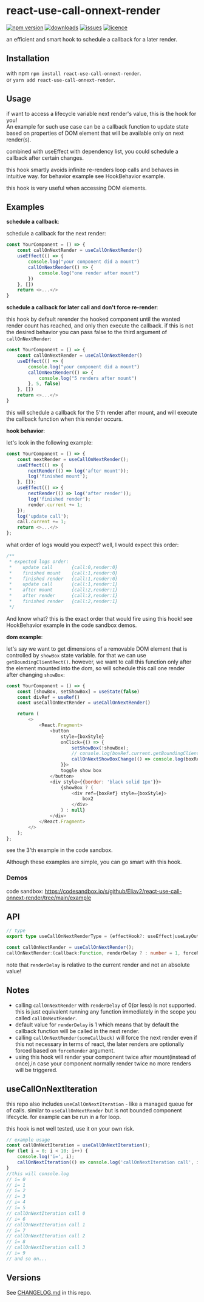 # react-use-call-onnext-render

[![npm version](https://badge.fury.io/js/react-use-call-onnext-render.svg)](https://github.com/Eliav2/react-use-call-onnext-render)
[![downloads](https://img.shields.io/npm/dw/react-use-call-onnext-render)](https://www.npmjs.com/package/react-use-call-onnext-render)
[![issues](https://img.shields.io/github/issues/Eliav2/react-use-call-onnext-render)](https://github.com/Eliav2/react-use-call-onnext-render/issues)
[![licence](https://img.shields.io/npm/l/react-use-call-onnext-render)](https://github.com/Eliav2/react-use-call-onnext-render/blob/master/LICENSE)

an efficient and smart hook to schedule a callback for a later render.

## Installation

with npm `npm install react-use-call-onnext-render`.  
or `yarn add react-use-call-onnext-render`.

## Usage

if want to access a lifecycle variable next render's value, this is the hook for you!  
An example for such use case can be a callback function to update state based on properties of DOM element that will be
available only on next render(s).

combined with useEffect with dependency list, you could schedule a callback after certain changes.

this hook smartly avoids infinite re-renders loop calls and behaves in intuitive way. for behavior example see
HookBehavior example.

this hook is very useful when accessing DOM elements.

## Examples

**schedule a callback**:

schedule a callback for the next render:

```js
const YourComponent = () => {
    const callOnNextRender = useCallOnNextRender()
    useEffect(() => {
        console.log("your component did a mount")
        callOnNextRender(() => {
            console.log("one render after mount")
        })
    }, [])
    return <>...</>
}
```

**schedule a callback for later call and don't force re-render**:

this hook by default rerender the hooked component until the wanted render count has reached, and only then execute the
callback. if this is not the desired behavior you can pass false to the third argument of `callOnNextRender`:

```js
const YourComponent = () => {
    const callOnNextRender = useCallOnNextRender()
    useEffect(() => {
        console.log("your component did a mount")
        callOnNextRender(() => {
            console.log("5 renders after mount")
        }, 5, false)
    }, [])
    return <>...</>
}
```

this will schedule a callback for the 5'th render after mount, and will execute the callback function when this render
occurs.

**hook behavior**:

let's look in the following example:

```js
const YourComponent = () => {
    const nextRender = useCallOnNextRender();
    useEffect(() => {
        nextRender(() => log('after mount'));
        log('finished mount');
    }, []);
    useEffect(() => {
        nextRender(() => log('after render'));
        log('finished render');
        render.current += 1;
    });
    log('update call');
    call.current += 1;
    return <>...</>
};
```

what order of logs would you expect? well, I would expect this order:

[comment]: <> (//@formatter:off)

```js 
/**
 * expected logs order:
 *    update call       {call:0,render:0}
 *    finished mount    {call:1,render:0}
 *    finished render   {call:1,render:0}
 *    update call       {call:1,render:1}
 *    after mount       {call:2,render:1}
 *    after render      {call:2,render:1}
 *    finished render   {call:2,render:1}
 */
```
[comment]: <> (//@formatter:on)

And know what? this is the exact order that would fire using this hook! see HookBehavior example in the code sandbox
demos.

**dom example**:

let's say we want to get dimensions of a removable DOM element that is controlled by `showBox` state variable. for that
we can use `getBoundingClientRect()`. however, we want to call this function only after the element mounted into the
dom, so will schedule this call one render after changing `showBox`:

```js
const YourComponent = () => {
    const [showBox, setShowBox] = useState(false)
    const divRef = useRef()
    const useCallOnNextRender = useCallOnNextRender()

    return (
        <>
            <React.Fragment>
                <button
                    style={boxStyle}
                    onClick={() => {
                        setShowBox(!showBox);
                        // console.log(boxRef.current.getBoundingClientRect()); //- wrong value!
                        callOnNextShowBoxChange(() => console.log(boxRef?.current?.getBoundingClientRect())); //right value
                    }}>
                    toggle show box
                </button>
                <div style={{border: 'black solid 1px'}}>
                    {showBox ? (
                        <div ref={boxRef} style={boxStyle}>
                            box2
                        </div>
                    ) : null}
                </div>
            </React.Fragment>
        </>
    );
};
```

see the 3'th example in the code sandbox.

Although these examples are simple, you can go smart with this hook.

### Demos

code sandbox: <https://codesandbox.io/s/github/Eliav2/react-use-call-onnext-render/tree/main/example>

## API

[comment]: <> (//@formatter:off)
```typescript
// type
export type useCallOnNextRenderType = (effectHook?: useEffect|useLayOutEffect) => (func: any, renderDelay?: number, forceRender?: boolean) => void;

const callOnNextRender = useCallOnNextRender();
callOnNextRender:(callback:Function, renderDelay ? : number = 1, forceRender ? : boolean = true)=>void;
```
[comment]: <> (//@formatter:on)

note that `renderDelay` is relative to the current render and not an absolute value!

## Notes

- calling `callOnNextRender` with `renderDelay` of 0(or less) is not supported. this is just equivalent running any
  function immediately in the scope you called `callOnNextRender`.
- default value for `renderDelay` is 1 which means that by default the callback function will be called in the next
  render.
- calling `callOnNextRender(someCallback)` will force the next render even if this not necessary in terms of react, the
  later renders are optionally forced based on `forceRender` argument.
- using this hook will render your component twice after mount(instead of once),in case your component normally render
  twice no more renders will be triggered.

## useCallOnNextIteration

this repo also includes `useCallOnNextIteration` - like a managed queue for of calls. similar to `useCallOnNextRender`
but is not bounded component lifecycle. for example can be run in a for loop.

this hook is not well tested, use it on your own risk.

```jsx
// example usage
const callOnNextIteration = useCallOnNextIteration();
for (let i = 0; i < 10; i++) {
    console.log('i=', i);
    callOnNextIteration(() => console.log('callOnNextIteration call', i), 5);
}
//this will console.log
// i= 0
// i= 1
// i= 2
// i= 3
// i= 4
// i= 5
// callOnNextIteration call 0
// i= 6
// callOnNextIteration call 1
// i= 7
// callOnNextIteration call 2
// i= 8
// callOnNextIteration call 3
// i= 9
// and so on...
```

## Versions

See [CHANGELOG.md](CHANGELOG.md) in this repo.
